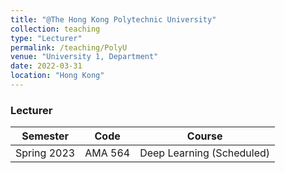 ```yaml
---
title: "@The Hong Kong Polytechnic University"
collection: teaching
type: "Lecturer"
permalink: /teaching/PolyU
venue: "University 1, Department"
date: 2022-03-31
location: "Hong Kong"
---
```


### Lecturer	 

| Semester       | Code      |     Course                                                   |
| --------       | ------    | ------------------------------------------------------------ |
| Spring 2023    | AMA 564   | Deep Learning (Scheduled)                                    |



